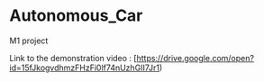 # Autonomous_Car
M1 project


Link to the demonstration video : [https://drive.google.com/open?id=15fJkogvdhmzFHzFi0lf74nUzhGII7Jr1)
